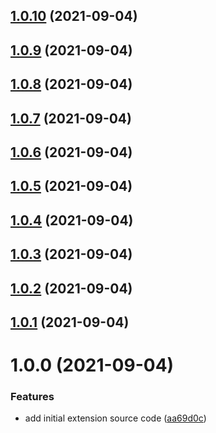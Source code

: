 ## [1.0.10](https://github.com/phatnguyenuit/code-hello-world/compare/1.0.9...1.0.10) (2021-09-04)

## [1.0.9](https://github.com/phatnguyenuit/code-hello-world/compare/1.0.8...1.0.9) (2021-09-04)

## [1.0.8](https://github.com/phatnguyenuit/code-hello-world/compare/1.0.7...1.0.8) (2021-09-04)

## [1.0.7](https://github.com/phatnguyenuit/code-hello-world/compare/1.0.6...1.0.7) (2021-09-04)

## [1.0.6](https://github.com/phatnguyenuit/code-hello-world/compare/1.0.5...1.0.6) (2021-09-04)

## [1.0.5](https://github.com/phatnguyenuit/code-hello-world/compare/1.0.4...1.0.5) (2021-09-04)

## [1.0.4](https://github.com/phatnguyenuit/code-hello-world/compare/1.0.3...1.0.4) (2021-09-04)

## [1.0.3](https://github.com/phatnguyenuit/code-hello-world/compare/1.0.2...1.0.3) (2021-09-04)

## [1.0.2](https://github.com/phatnguyenuit/code-hello-world/compare/1.0.1...1.0.2) (2021-09-04)

## [1.0.1](https://github.com/phatnguyenuit/code-hello-world/compare/1.0.0...1.0.1) (2021-09-04)

# 1.0.0 (2021-09-04)


### Features

* add initial extension source code ([aa69d0c](https://github.com/phatnguyenuit/code-hello-world/commit/aa69d0c3f709a4d2bd905a1f250c1657c581ff07))

